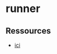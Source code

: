 # runner

## Ressources

- [ici](https://www.pixelstech.net/article/1699714722-Guide-to-Implement-an-SSH-Client-Using-Golang)